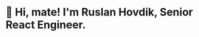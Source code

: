 # 👋 Hi, mate! I'm Ruslan Hovdik, Senior React Engineer. 

<!---
usphantomlancer/usphantomlancer is a ✨ special ✨ repository because its `README.md` (this file) appears on your GitHub profile.
You can click the Preview link to take a look at your changes.
--->
